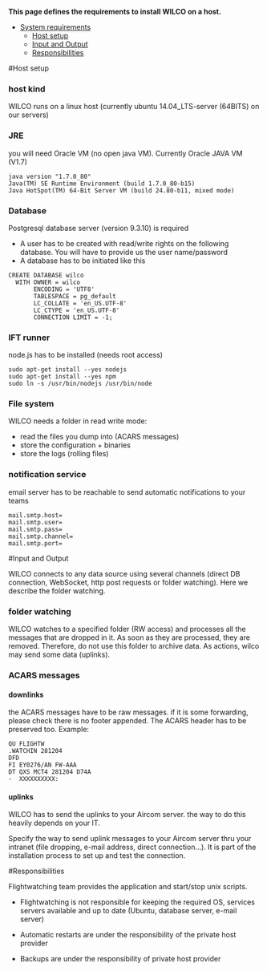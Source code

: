 **This page defines the requirements to install WILCO on a host.**

- [System requirements](#)
  - [Host setup](#host-setup)
  - [Input and Output](#input-and-output)
  - [Responsibilities](#responsibilities)


#Host setup

### host kind
WILCO runs on a linux host (currently ubuntu 14.04_LTS-server (64BITS) on our servers)
### JRE
you will need Oracle VM (no open java VM). Currently Oracle JAVA VM (V1.7)
```
java version "1.7.0_80"
Java(TM) SE Runtime Environment (build 1.7.0_80-b15)
Java HotSpot(TM) 64-Bit Server VM (build 24.80-b11, mixed mode)
```
### Database
Postgresql database server (version 9.3.10) is required
* A user has to be created with read/write rights on the following database. You will have to provide us the user name/password
* A database has to be initiated like this
```
CREATE DATABASE wilco
  WITH OWNER = wilco
       ENCODING = 'UTF8'
       TABLESPACE = pg_default
       LC_COLLATE = 'en_US.UTF-8'
       LC_CTYPE = 'en_US.UTF-8'
       CONNECTION LIMIT = -1;
```

### IFT runner
node.js has to be installed (needs root access)
```
sudo apt-get install --yes nodejs
sudo apt-get install --yes npm
sudo ln -s /usr/bin/nodejs /usr/bin/node
```

### File system
WILCO needs a folder in read write mode:
* read the files you dump into (ACARS messages)
* store the configuration + binaries
* store the logs (rolling files)

### notification service
email server has to be reachable to send automatic notifications to your teams
```
mail.smtp.host=
mail.smtp.user=
mail.smtp.pass=
mail.smtp.channel=
mail.smtp.port=
```


#Input and Output

WILCO connects to any data source using several channels (direct DB connection, WebSocket, http post requests or folder watching). Here we describe the folder watching.

### folder watching
WILCO watches to a specified folder (RW access) and processes all the messages that are dropped in it. As soon as they are processed, they are removed. Therefore, do not use this folder to archive data.
As actions, wilco may send some data (uplinks).

### ACARS messages
#### downlinks
the ACARS messages have to be raw messages. if it is some forwarding, please check there is no footer appended. The ACARS header has to be preserved too. Example:

```
QU FLIGHTW
.WATCHIN 281204
DFD
FI EY0276/AN FW-AAA
DT QXS MCT4 281204 D74A
-  XXXXXXXXXX:
```

#### uplinks
WILCO has to send the uplinks to your Aircom server. the way to do this heavily depends on your IT.

Specify the way to send uplink messages to your Aircom server thru your intranet (file dropping, e-mail address, direct connection...). It is part of the installation process to set up and test the connection.


#Responsibilities

Flightwatching team provides the application and start/stop unix scripts.

* Flightwatching is not responsible for keeping the required OS, services servers available and up to date (Ubuntu, database server, e-mail server)

* Automatic restarts are under the responsibility of the private host provider

* Backups are under the responsibility of private host provider
